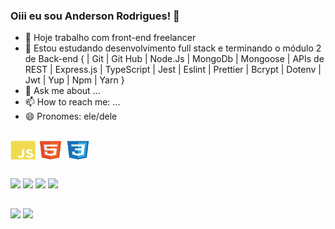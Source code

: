 ### Oiii eu sou Anderson Rodrigues! 👋

- 🔭 Hoje trabalho com front-end freelancer
- 🌱 Estou estudando desenvolvimento full stack e terminando o módulo 2 de Back-end { | Git | Git Hub | Node.Js | MongoDb | Mongoose | APIs de REST | Express.js | TypeScript | Jest | Eslint | Prettier | Bcrypt | Dotenv | Jwt | Yup | Npm | Yarn }
- 💬 Ask me about ...
- 📫 How to reach me: ...
- 😄 Pronomes: ele/dele
 
<div style="display: inline_block"><br>
  <img align="center" alt="And-Js" height="30" width="40" src="https://raw.githubusercontent.com/devicons/devicon/master/icons/javascript/javascript-plain.svg">
   <img align="center" alt="And-HTML" height="30" width="40" src="https://raw.githubusercontent.com/devicons/devicon/master/icons/html5/html5-original.svg">
  <img align="center" alt="And-CSS" height="30" width="40" src="https://raw.githubusercontent.com/devicons/devicon/master/icons/css3/css3-original.svg">
</div>

##

<div style="display: inline_block"> 
  <a href="https://instagram.com/anderson.rodrigues.gamer" target="_blank"><img src="https://img.shields.io/badge/-Instagram-%23E4405F?style=for-the-badge&logo=instagram&logoColor=white" target="_blank"></a>
  <a href = "mailto:andersoncassio2008@gmail.com
"><img src="https://img.shields.io/badge/-Gmail-%23333?style=for-the-badge&logo=gmail&logoColor=white" target="_blank"></a>
  <a href="https://www.linkedin.com/in/anderson-rodrigues-055ba4226" target="_blank"><img src="https://img.shields.io/badge/-LinkedIn-%230077B5?style=for-the-badge&logo=linkedin&logoColor=white" target="_blank"></a> 
<a href="https://beacons.ai/andersonrodrigues" target="_blank"><img src="https://img.shields.io/badge/bio.link-000000%7D?style=for-the-badge&logo=biolink&logoColor=white" target="_blank"></a> 
 
</div>

  ##
<div>
<img src="https://github-readme-stats.vercel.app/api?username=AndersonRodrigues1&theme=blue-green"> 

<img src="https://github-readme-stats.vercel.app/api/top-langs/?username=AndersonRodrigues1&theme=blue-gree"> 
